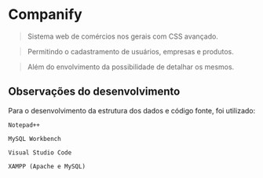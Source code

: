 # Companify

> Sistema web de comércios nos gerais com CSS avançado.

> Permitindo o cadastramento de usuários, empresas e produtos.

> Além do envolvimento da possibilidade de detalhar os mesmos.

## Observações do desenvolvimento

Para o desenvolvimento da estrutura dos dados e código fonte, foi utilizado:

	Notepad++

	MySQL Workbench
	
	Visual Studio Code
	
	XAMPP (Apache e MySQL)
